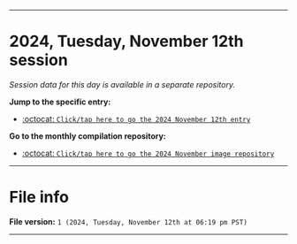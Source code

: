 
***

# 2024, Tuesday, November 12th session

_Session data for this day is available in a separate repository._

**Jump to the specific entry:**

- [:octocat: `Click/tap here to go the 2024 November 12th entry`](https://github.com/seanpm2001/SeansLifeArchive_Images_MotorWorld_CarFactory_Y2024_V11/tree/SeansLifeArchive_Images_MotorWorld_CarFactory_Y2024_V11_Main-dev/2024/11_November/12/)

**Go to the monthly compilation repository:**

- [:octocat: `Click/tap here to go the 2024 November image repository`](https://github.com/seanpm2001/SeansLifeArchive_Images_MotorWorld_CarFactory_Y2024_V11/)

***

# File info

**File version:** `1 (2024, Tuesday, November 12th at 06:19 pm PST)`

***
